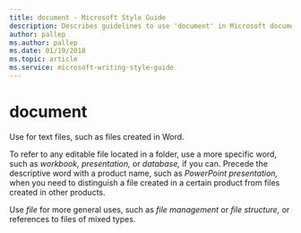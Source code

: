 ```yaml
---
title: document - Microsoft Style Guide
description: Describes guidelines to use 'document' in Microsoft documents and provides alternate correct examples.
author: pallep
ms.author: pallep
ms.date: 01/19/2018
ms.topic: article
ms.service: microsoft-writing-style-guide
---
```


# document

Use for text files, such as files created in Word. 

To refer to any editable file located in a folder, use a more specific word, such as *workbook, presentation,* or *database,* if you can. Precede the descriptive word with a product name, such as *PowerPoint presentation,* when you need to distinguish a file created in a certain product from files created in other products. 

Use *file* for more general uses, such as *file management* or *file structure,* or references to files of mixed types.
